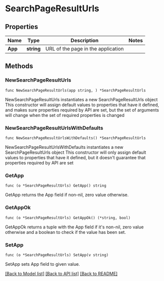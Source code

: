 # SearchPageResultUrls

## Properties

Name | Type | Description | Notes
------------ | ------------- | ------------- | -------------
**App** | **string** | URL of the page in the application | 

## Methods

### NewSearchPageResultUrls

`func NewSearchPageResultUrls(app string, ) *SearchPageResultUrls`

NewSearchPageResultUrls instantiates a new SearchPageResultUrls object
This constructor will assign default values to properties that have it defined,
and makes sure properties required by API are set, but the set of arguments
will change when the set of required properties is changed

### NewSearchPageResultUrlsWithDefaults

`func NewSearchPageResultUrlsWithDefaults() *SearchPageResultUrls`

NewSearchPageResultUrlsWithDefaults instantiates a new SearchPageResultUrls object
This constructor will only assign default values to properties that have it defined,
but it doesn't guarantee that properties required by API are set

### GetApp

`func (o *SearchPageResultUrls) GetApp() string`

GetApp returns the App field if non-nil, zero value otherwise.

### GetAppOk

`func (o *SearchPageResultUrls) GetAppOk() (*string, bool)`

GetAppOk returns a tuple with the App field if it's non-nil, zero value otherwise
and a boolean to check if the value has been set.

### SetApp

`func (o *SearchPageResultUrls) SetApp(v string)`

SetApp sets App field to given value.



[[Back to Model list]](../README.md#documentation-for-models) [[Back to API list]](../README.md#documentation-for-api-endpoints) [[Back to README]](../README.md)


